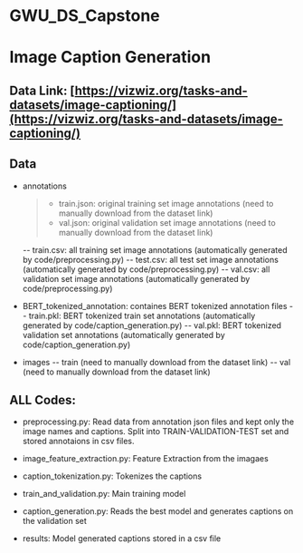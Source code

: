 # GWU_DS_Capstone
# Image Caption Generation

## Data Link: [https://vizwiz.org/tasks-and-datasets/image-captioning/](https://vizwiz.org/tasks-and-datasets/image-captioning/)

## Data

- annotations
  > - train.json: original training set image annotations (need to manually download from the dataset link)
  > - val.json: original validation set image annotations (need to manually download from the dataset link)
  
  -- train.csv: all training set image annotations (automatically generated by code/preprocessing.py)
  -- test.csv: all test set image annotations (automatically generated by code/preprocessing.py)
  -- val.csv: all validation set image annotations (automatically generated by code/preprocessing.py)

- BERT_tokenized_annotation: containes BERT tokenized annotation files
  -- train.pkl: BERT tokenized train set annotations (automatically generated by code/caption_generation.py)
  -- val.pkl: BERT tokenized validation set annotations (automatically generated by code/caption_generation.py)

- images 
  -- train (need to manually download from the dataset link)
  -- val (need to manually download from the dataset link)

## ALL Codes:
- preprocessing.py: Read data from annotation json files and kept only the image names and captions. Split into TRAIN-VALIDATION-TEST set and stored annotaions in csv files.

- image_feature_extraction.py: Feature Extraction from the imagaes

- caption_tokenization.py: Tokenizes the captions 

- train_and_validation.py: Main training model

- caption_generation.py: Reads the best model and generates captions on the validation set

- results: Model generated captions stored in a csv file
